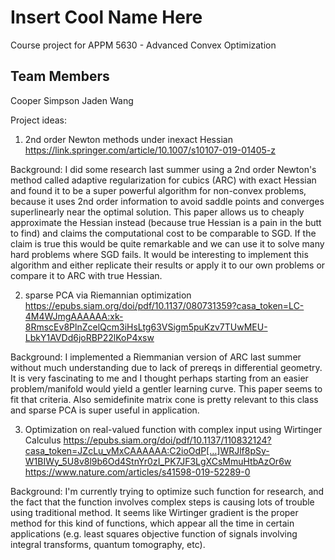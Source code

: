 # Insert Cool Name Here
Course project for APPM 5630 - Advanced Convex Optimization

## Team Members
Cooper Simpson 
Jaden Wang

Project ideas:
1. 2nd order Newton methods under inexact Hessian https://link.springer.com/article/10.1007/s10107-019-01405-z

Background: I did some research last summer using a 2nd order Newton's method called adaptive regularization for cubics (ARC) with exact Hessian and found it to be a super powerful algorithm for non-convex problems, because it uses 2nd order information to avoid saddle points and converges superlinearly near the optimal solution. This paper allows us to cheaply approximate the Hessian instead (because true Hessian is a pain in the butt to find) and claims the computational cost to be comparable to SGD. If the claim is true this would be quite remarkable and we can use it to solve many hard problems where SGD fails. It would be interesting to implement this algorithm and either replicate their results or apply it to our own problems or compare it to ARC with true Hessian.

2. sparse PCA via Riemannian optimization https://epubs.siam.org/doi/pdf/10.1137/080731359?casa_token=LC-4M4WJmgAAAAAA:xk-8RmscEv8PlnZcelQcm3iHsLtg63VSigm5puKzv7TUwMEU-LbkY1AVDd6joRBP22lKoP4xsw

Background: I implemented a Riemmanian version of ARC last summer without much understanding due to lack of prereqs in differential geometry. It is very fascinating to me and I thought perhaps starting from an easier problem/manifold would yield a gentler learning curve. This paper seems to fit that criteria. Also semidefinite matrix cone is pretty relevant to this class and sparse PCA is super useful in application.

3. Optimization on real-valued function with complex input using Wirtinger Calculus https://epubs.siam.org/doi/pdf/10.1137/110832124?casa_token=JZcLu_vMxCAAAAAA:C2ioOdP[…]WRJlf8pSy-W1BIWy_5U8v8l9b6Od4StnYr0zI_PK7JF3LgXCsMmuHtbAzOr6w
https://www.nature.com/articles/s41598-019-52289-0

Background: I'm currently trying to optimize such function for research, and the fact that the function involves complex steps is causing lots of trouble using traditional method. It seems like Wirtinger gradient is the proper method for this kind of functions, which appear all the time in certain applications (e.g. least squares objective function of signals involving integral transforms, quantum tomography, etc).
